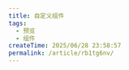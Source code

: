 ```yaml
---
title: 自定义组件
tags:
  - 预览
  - 组件
createTime: 2025/06/28 23:58:57
permalink: /article/rb1tg6nv/
---
```


<CustomComponent />
